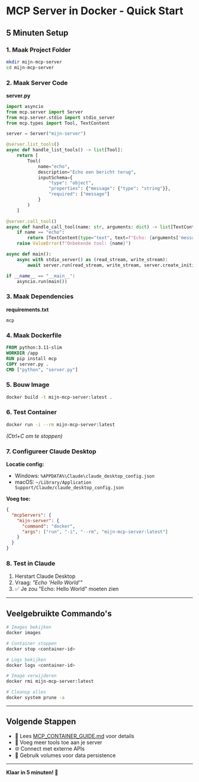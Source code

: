 # MCP Server in Docker - Quick Start

## 5 Minuten Setup

### 1. Maak Project Folder
```bash
mkdir mijn-mcp-server
cd mijn-mcp-server
```

### 2. Maak Server Code
**server.py**
```python
import asyncio
from mcp.server import Server
from mcp.server.stdio import stdio_server
from mcp.types import Tool, TextContent

server = Server("mijn-server")

@server.list_tools()
async def handle_list_tools() -> list[Tool]:
    return [
        Tool(
            name="echo",
            description="Echo een bericht terug",
            inputSchema={
                "type": "object",
                "properties": {"message": {"type": "string"}},
                "required": ["message"]
            }
        )
    ]

@server.call_tool()
async def handle_call_tool(name: str, arguments: dict) -> list[TextContent]:
    if name == "echo":
        return [TextContent(type="text", text=f"Echo: {arguments['message']}")]
    raise ValueError(f"Onbekende tool: {name}")

async def main():
    async with stdio_server() as (read_stream, write_stream):
        await server.run(read_stream, write_stream, server.create_initialization_options())

if __name__ == "__main__":
    asyncio.run(main())
```

### 3. Maak Dependencies
**requirements.txt**
```
mcp
```

### 4. Maak Dockerfile
```dockerfile
FROM python:3.11-slim
WORKDIR /app
RUN pip install mcp
COPY server.py .
CMD ["python", "server.py"]
```

### 5. Bouw Image
```bash
docker build -t mijn-mcp-server:latest .
```

### 6. Test Container
```bash
docker run -i --rm mijn-mcp-server:latest
```
*(Ctrl+C om te stoppen)*

### 7. Configureer Claude Desktop
**Locatie config:**
- Windows: `%APPDATA%\Claude\claude_desktop_config.json`
- macOS: `~/Library/Application Support/Claude/claude_desktop_config.json`

**Voeg toe:**
```json
{
  "mcpServers": {
    "mijn-server": {
      "command": "docker",
      "args": ["run", "-i", "--rm", "mijn-mcp-server:latest"]
    }
  }
}
```

### 8. Test in Claude
1. Herstart Claude Desktop
2. Vraag: *"Echo 'Hello World'"*
3. ✅ Je zou "Echo: Hello World" moeten zien

---

## Veelgebruikte Commando's

```bash
# Images bekijken
docker images

# Container stoppen
docker stop <container-id>

# Logs bekijken
docker logs <container-id>

# Image verwijderen
docker rmi mijn-mcp-server:latest

# Cleanup alles
docker system prune -a
```

---

## Volgende Stappen

- 📖 Lees [MCP_CONTAINER_GUIDE.md](MCP_CONTAINER_GUIDE.md) voor details
- 🔧 Voeg meer tools toe aan je server
- 🌐 Connect met externe APIs
- 💾 Gebruik volumes voor data persistence

---

**Klaar in 5 minuten! 🚀**
